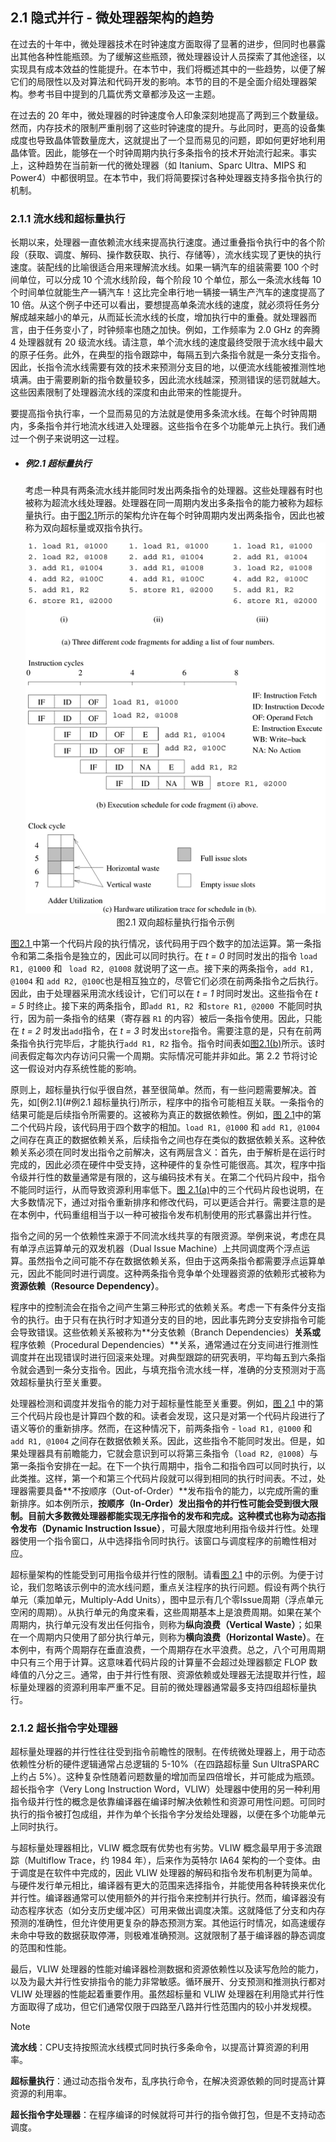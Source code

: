## 2.1 隐式并行 - 微处理器架构的趋势

在过去的十年中，微处理器技术在时钟速度方面取得了显著的进步，但同时也暴露出其他各种性能瓶颈。为了缓解这些瓶颈，微处理器设计人员探索了其他途径，以实现具有成本效益的性能提升。在本节中，我们将概述其中的一些趋势，以便了解它们的局限性以及对算法和代码开发的影响。本节的目的不是全面介绍处理器架构。参考书目中提到的几篇优秀文章都涉及这一主题。

在过去的 20 年中，微处理器的时钟速度令人印象深刻地提高了两到三个数量级。然而，内存技术的限制严重削弱了这些时钟速度的提升。与此同时，更高的设备集成度也导致晶体管数量庞大，这就提出了一个显而易见的问题，即如何更好地利用晶体管。因此，能够在一个时钟周期内执行多条指令的技术开始流行起来。事实上，这种趋势在当前新一代的微处理器（如 Itanium、Sparc Ultra、MIPS 和 Power4）中都很明显。在本节中，我们将简要探讨各种处理器支持多指令执行的机制。

### 2.1.1 流水线和超标量执行

长期以来，处理器一直依赖流水线来提高执行速度。通过重叠指令执行中的各个阶段（获取、调度、解码、操作数获取、执行、存储等），流水线实现了更快的执行速度。装配线的比喻很适合用来理解流水线。如果一辆汽车的组装需要 100 个时间单位，可以分成 10 个流水线阶段，每个阶段 10 个单位，那么一条流水线每 10 个时间单位就能生产一辆汽车！这比完全串行地一辆接一辆生产汽车的速度提高了 10 倍。从这个例子中还可以看出，要想提高单条流水线的速度，就必须将任务分解成越来越小的单元，从而延长流水线的长度，增加执行中的重叠。就处理器而言，由于任务变小了，时钟频率也随之加快。例如，工作频率为 2.0 GHz 的奔腾 4 处理器就有 20 级流水线。请注意，单个流水线的速度最终受限于流水线中最大的原子任务。此外，在典型的指令跟踪中，每隔五到六条指令就是一条分支指令。因此，长指令流水线需要有效的技术来预测分支目的地，以便流水线能被推测性地填满。由于需要刷新的指令数量较多，因此流水线越深，预测错误的惩罚就越大。这些因素限制了处理器流水线的深度和由此带来的性能提升。

要提高指令执行率，一个显而易见的方法就是使用多条流水线。在每个时钟周期内，多条指令并行地流水线进入处理器。这些指令在多个功能单元上执行。我们通过一个例子来说明这一过程。

- ##### **例2.1 超标量执行**

  考虑一种具有两条流水线并能同时发出两条指令的处理器。这些处理器有时也被称为超流水线处理器。处理器在同一周期内发出多条指令的能力被称为超标量执行。由于[图2.1](#fig2.1)所示的架构允许在每个时钟周期内发出两条指令，因此也被称为双向超标量或双指令执行。

  <div align="center" id="fig2.1" name="fig2.1">
      <img src="./images/image-20240520163101945.png"/>
      <div>
          图2.1 双向超标量执行指令示例
      </div>
  </div>
[图2.1 ](#fig2.1)中第一个代码片段的执行情况，该代码用于四个数字的加法运算。第一条指令和第二条指令是独立的，因此可以同时执行。在 *t = 0* 时同时发出的指令 `load R1, @1000` 和 ` load R2, @1008` 就说明了这一点。接下来的两条指令，`add R1, @1004` 和 `add R2, @100C`也是相互独立的，尽管它们必须在前两条指令之后执行。因此，由于处理器采用流水线设计，它们可以在 *t = 1* 时同时发出。这些指令在 *t = 5* 时终止。接下来的两条指令，即`add R1, R2 `和`store R1, @2000 `不能同时执行，因为前一条指令的结果（寄存器 `R1` 的内容）被后一条指令使用。因此，只能在 *t = 2* 时发出`add`指令，在 *t = 3* 时发出`store`指令。需要注意的是，只有在前两条指令执行完毕后，才能执行`add R1, R2` 指令。指令时间表如[图2.1(b)](#fig2.1)所示。该时间表假定每次内存访问只需一个周期。实际情况可能并非如此。第 2.2 节将讨论这一假设对内存系统性能的影响。

原则上，超标量执行似乎很自然，甚至很简单。然而，有一些问题需要解决。首先，如[例2.1](#例2.1 超标量执行)所示，程序中的指令可能相互关联。一条指令的结果可能是后续指令所需要的。这被称为真正的数据依赖性。例如，[图 2.1](#fig2.1)中的第二个代码片段，该代码用于四个数字的相加。`load R1, @1000` 和 `add R1, @1004` 之间存在真正的数据依赖关系，后续指令之间也存在类似的数据依赖关系。这种依赖关系必须在同时发出指令之前解决，这有两层含义：首先，由于解析是在运行时完成的，因此必须在硬件中受支持，这种硬件的复杂性可能很高。其次，程序中指令级并行性的数量通常是有限的，这与编码技术有关。在第二个代码片段中，指令不能同时运行，从而导致资源利用率低下。[图 2.1(a)](#fig2.1)中的三个代码片段也说明，在大多数情况下，通过对指令重新排序和修改代码，可以更适合并行。需要注意的是在本例中，代码重组相当于以一种可被指令发布机制使用的形式暴露出并行性。

指令之间的另一个依赖性来源于不同流水线共享的有限资源。举例来说，考虑在具有单浮点运算单元的双发机器（Dual Issue Machine）上共同调度两个浮点运算。虽然指令之间可能不存在数据依赖关系，但由于这两条指令都需要浮点运算单元，因此不能同时进行调度。这种两条指令竞争单个处理器资源的依赖形式被称为**资源依赖（Resource Dependency）**。

程序中的控制流会在指令之间产生第三种形式的依赖关系。考虑一下有条件分支指令的执行。由于只有在执行时才知道分支的目的地，因此事先跨分支安排指令可能会导致错误。这些依赖关系被称为**分支依赖（Branch Dependencies）**关系或**程序依赖（Procedural Dependencies）**关系，通常通过在分支间进行推测性调度并在出现错误时进行回滚来处理。对典型跟踪的研究表明，平均每五到六条指令就会遇到一条分支指令。因此，与填充指令流水线一样，准确的分支预测对于高效超标量执行至关重要。

处理器检测和调度并发指令的能力对于超标量性能至关重要。例如，[图 2.1](#fig2.1) 中的第三个代码片段也是计算四个数的和。读者会发现，这只是对第一个代码片段进行了语义等价的重新排序。然而，在这种情况下，前两条指令 - `load R1, @1000` 和 `add R1, @1004` 之间存在数据依赖关系。因此，这些指令不能同时发出。但是，如果处理器具有前瞻能力，它就会意识到可以将第三条指令（`load R2, @1008`）与第一条指令安排在一起。在下一个执行周期中，指令二和指令四可以同时执行，以此类推。这样，第一个和第三个代码片段就可以得到相同的执行时间表。不过，处理器需要具备**不按顺序（Out-of-Order）**发布指令的能力，以完成所需的重新排序。如本例所示，**按顺序（In-Order）**发出指令的并行性可能会受到很大限制。目前大多数微处理器都能实现无序指令的发布和完成。这种模式也称为**动态指令发布（Dynamic Instruction Issue）**，可最大限度地利用指令级并行性。处理器使用一个指令窗口，从中选择指令同时执行。该窗口与调度程序的前瞻性相对应。

超标量架构的性能受到可用指令级并行性的限制。请看[图 2.1](#fig2.1) 中的示例。为便于讨论，我们忽略该示例中的流水线问题，重点关注程序的执行问题。假设有两个执行单元（乘加单元，Multiply-Add Units），图中显示有几个零Issue周期（浮点单元空闲的周期）。从执行单元的角度来看，这些周期基本上是浪费周期。如果在某个周期内，执行单元没有发出任何指令，则称为**纵向浪费（Vertical Waste）**；如果在一个周期内只使用了部分执行单元，则称为**横向浪费（Horizontal Waste）**。在本例中，有两个周期存在垂直浪费，一个周期存在水平浪费。总之，八个可用周期中只有三个用于计算。这意味着代码片段的计算量不会超过处理器额定 FLOP 数峰值的八分之三。通常，由于并行性有限、资源依赖或处理器无法提取并行性，超标量处理器的资源利用率严重不足。目前的微处理器通常最多支持四组超标量执行。

### 2.1.2 超长指令字处理器

超标量处理器的并行性往往受到指令前瞻性的限制。在传统微处理器上，用于动态依赖性分析的硬件逻辑通常占总逻辑的 5-10%（在四路超标量 Sun UltraSPARC 上约占 5%）。这种复杂性随着问题数量的增加而呈四倍增长，并可能成为瓶颈。超长指令字（Very Long Instruction Word，VLIW）处理器中使用的另一种利用指令级并行性的概念是依靠编译器在编译时解决依赖性和资源可用性问题。可同时执行的指令被打包成组，并作为单个长指令字分发给处理器，以便在多个功能单元上同时执行。

与超标量处理器相比，VLIW 概念既有优势也有劣势。VLIW 概念最早用于多流跟踪（Multiflow Trace，约 1984 年），后来作为英特尔 IA64 架构的一个变体。由于调度是在软件中完成的，因此 VLIW 处理器的解码和指令发布机制更为简单。与硬件发行单元相比，编译器有更大的范围来选择指令，并能使用各种转换来优化并行性。编译器通常可以使用额外的并行指令来控制并行执行。然而，编译器没有动态程序状态（如分支历史缓冲区）可用来做出调度决策。这就降低了分支和内存预测的准确性，但允许使用更复杂的静态预测方案。其他运行时情况，如高速缓存未命中导致的数据获取停滞，则极难准确预测。这就限制了基于编译器的静态调度的范围和性能。

最后，VLIW 处理器的性能对编译器检测数据和资源依赖性以及读写危险的能力，以及为最大并行性安排指令的能力非常敏感。循环展开、分支预测和推测执行都对 VLIW 处理器的性能起着重要作用。虽然超标量和 VLIW 处理器在利用隐式并行性方面取得了成功，但它们通常仅限于四路至八路并行性范围内的较小并发规模。

> [!NOTE]
>
> **流水线**：CPU支持按照流水线模式同时执行多条命令，以提高计算资源的利用率。
>
> **超标量执行**：通过动态指令发布，乱序执行命令，在解决资源依赖的同时提高计算资源的利用率。
>
> **超长指令字处理器**：在程序编译的时候就将可并行的指令做打包，但是不支持动态调度。
